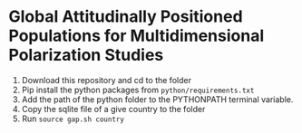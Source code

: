 # Global Attitudinally Positioned Populations for Multidimensional Polarization Studies


1. Download this repository and cd to the folder
2. Pip install the python packages from  `python/requirements.txt`
3. Add the path of the python folder to the PYTHONPATH terminal variable.
4. Copy the sqlite file of a give country to the folder
5. Run `source gap.sh country`
